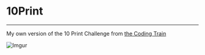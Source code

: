 # 10Print
---------------------------------------------------------------------------------------------------------------------------------------------

My own version of the 10 Print Challenge from [the Coding Train](https://www.youtube.com/user/shiffman)

![Imgur](https://i.imgur.com/XAMDAnZ.gif "10_Print")
